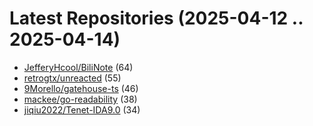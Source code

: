 # Latest Repositories (2025-04-12 .. 2025-04-14)

- [JefferyHcool/BiliNote](https://github.com/JefferyHcool/BiliNote) (64)
- [retrogtx/unreacted](https://github.com/retrogtx/unreacted) (55)
- [9Morello/gatehouse-ts](https://github.com/9Morello/gatehouse-ts) (46)
- [mackee/go-readability](https://github.com/mackee/go-readability) (38)
- [jiqiu2022/Tenet-IDA9.0](https://github.com/jiqiu2022/Tenet-IDA9.0) (34)
